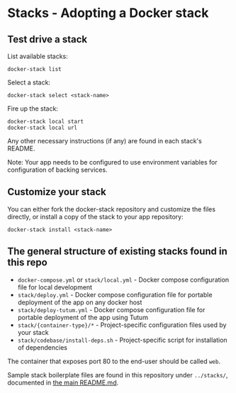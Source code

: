 Stacks - Adopting a Docker stack
=======================

## Test drive a stack

List available stacks:

    docker-stack list

Select a stack:

    docker-stack select <stack-name>

Fire up the stack:

    docker-stack local start
    docker-stack local url

Any other necessary instructions (if any) are found in each stack's README.

Note: Your app needs to be configured to use environment variables for configuration of backing services.

## Customize your stack

You can either fork the docker-stack repository and customize the files directly, or install a copy of the stack to your app repository:

    docker-stack install <stack-name>

## The general structure of existing stacks found in this repo

 * `docker-compose.yml` or `stack/local.yml` - Docker compose configuration file for local development
 * `stack/deploy.yml` - Docker compose configuration file for portable deployment of the app on any docker host
 * `stack/deploy-tutum.yml` - Docker compose configuration file for portable deployment of the app using Tutum
 * `stack/{container-type}/*` - Project-specific configuration files used by your stack
 * `stack/codebase/install-deps.sh` - Project-specific script for installation of dependencies

The container that exposes port 80 to the end-user should be called `web`.

Sample stack boilerplate files are found in this repository under `../stacks/`, documented in [the main README.md](../README.md#stacks).
